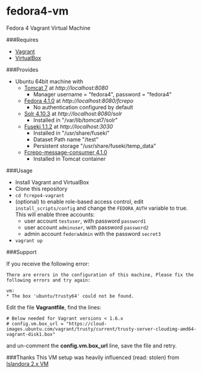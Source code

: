 # fedora4-vm
Fedora 4 Vagrant Virtual Machine 

###Requires
* [Vagrant](https://www.vagrantup.com/)
* [VirtualBox](https://www.virtualbox.org/)

###Provides
* Ubuntu 64bit machine with 
  + [Tomcat 7](http://tomcat.apache.org) at *http://localhost:8080*
    * Manager username = "fedora4", password = "fedora4"
  + [Fedora 4.1.0](http://fedora.info/about) at *http://localhost:8080/fcrepo*
    * No authentication configured by default
  + [Solr 4.10.3](http://lucene.apache.org/solr/) at *http://localhost:8080/solr*
    * Installed in "/var/lib/tomcat7/solr"
  + [Fuseki 1.1.2](http://jena.apache.org/documentation/serving_data/index.html) at *http://localhost:3030*
    * Installed in "/usr/share/fuseki"
    * Dataset Path name "/test"
    * Persistent storage "/usr/share/fuseki/temp\_data"
  + [Fcrepo-message-consumer 4.1.0](https://github.com/fcrepo4/fcrepo-message-consumer)
    * Installed in Tomcat container

###Usage
* Install Vagrant and VirtualBox
* Clone this repository 
* `cd fcrepo4-vagrant`
* (optional) to enable role-based access control, edit `install_scripts/config` and change the `FEDORA_AUTH` variable to true.
  This will enable three accounts:
  * user account `testuser`, with password `password1`
  * user account `adminuser`, with password `password2`
  * admin account `fedoraAdmin` with the password `secret3`
* `vagrant up`

###Support

If you receive the following error:
```
There are errors in the configuration of this machine, Please fix the following errors and try again:

vm:
* The box 'ubuntu/trusty64' could not be found.
```

Edit the file **Vagrantfile**, find the lines:
```
# Below needed for Vagrant versions < 1.6.x
# config.vm.box_url = "https://cloud-images.ubuntu.com/vagrant/trusty/current/trusty-server-cloudimg-amd64-vagrant-disk1.box"
```
and un-comment the **config.vm.box\_url** line, save the file and retry.

###Thanks
This VM setup was heavily influenced (read: stolen) from [Islandora 2.x VM](https://github.com/Islandora-Labs/islandora/tree/7.x-2.x/install)
